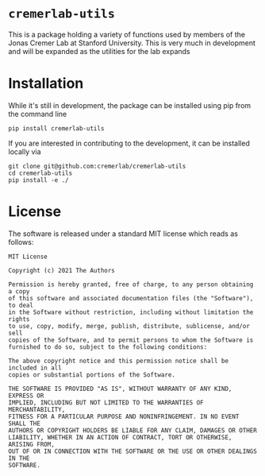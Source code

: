 # `cremerlab-utils`

This is a package holding a variety of functions used by members of the Jonas 
Cremer  Lab at Stanford University. This is very much in development and  will 
be expanded as the utilities for the lab expands 

# Installation 
While it's still in development, the package can be installed using pip from the 
command line

```
pip install cremerlab-utils
```

If you are interested in contributing to the development, it can be installed 
locally via 

```
git clone git@github.com:cremerlab/cremerlab-utils
cd cremerlab-utils
pip install -e ./
```

# License
The software is released under a standard MIT license which reads as follows:

```
MIT License

Copyright (c) 2021 The Authors

Permission is hereby granted, free of charge, to any person obtaining a copy
of this software and associated documentation files (the "Software"), to deal
in the Software without restriction, including without limitation the rights
to use, copy, modify, merge, publish, distribute, sublicense, and/or sell
copies of the Software, and to permit persons to whom the Software is
furnished to do so, subject to the following conditions:

The above copyright notice and this permission notice shall be included in all
copies or substantial portions of the Software.

THE SOFTWARE IS PROVIDED "AS IS", WITHOUT WARRANTY OF ANY KIND, EXPRESS OR
IMPLIED, INCLUDING BUT NOT LIMITED TO THE WARRANTIES OF MERCHANTABILITY,
FITNESS FOR A PARTICULAR PURPOSE AND NONINFRINGEMENT. IN NO EVENT SHALL THE
AUTHORS OR COPYRIGHT HOLDERS BE LIABLE FOR ANY CLAIM, DAMAGES OR OTHER
LIABILITY, WHETHER IN AN ACTION OF CONTRACT, TORT OR OTHERWISE, ARISING FROM,
OUT OF OR IN CONNECTION WITH THE SOFTWARE OR THE USE OR OTHER DEALINGS IN THE
SOFTWARE.

```


